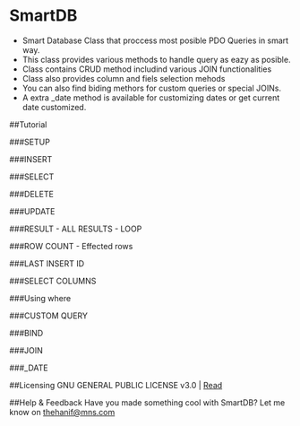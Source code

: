 SmartDB
=======
- Smart Database Class that proccess most posible PDO Queries in smart way.
- This class provides various methods to handle query as eazy as posible.
- Class contains CRUD method includind various JOIN functionalities
- Class also provides column and fiels selection mehods
- You can also find biding methors for custom queries or special JOINs.
- A extra _date method is available for customizing dates or get current date customized.


##Tutorial

###SETUP

###INSERT

###SELECT

###DELETE

###UPDATE

###RESULT - ALL RESULTS - LOOP

###ROW COUNT - Effected rows

###LAST INSERT ID

###SELECT COLUMNS

###Using where

###CUSTOM QUERY

###BIND

###JOIN

###_DATE

##Licensing
GNU GENERAL PUBLIC LICENSE v3.0 | <a href="https://www.gnu.org/copyleft/gpl.html" target="_blank">Read</a>

##Help & Feedback
Have you made something cool with SmartDB? Let me know on thehanif@mns.com

